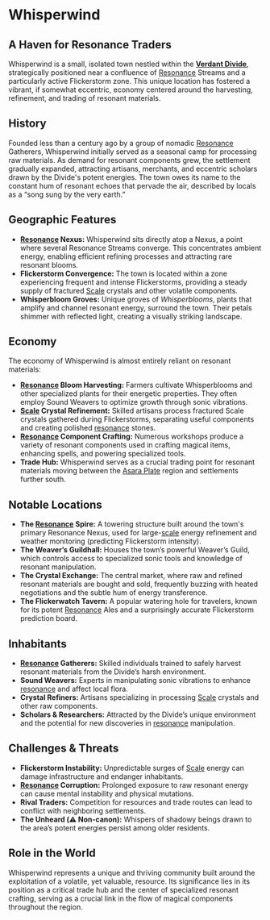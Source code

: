 # Whisperwind

## A Haven for Resonance Traders

Whisperwind is a small, isolated town nestled within the **[Verdant Divide](/geography/region/verdant-divide.md)**, strategically positioned near a confluence of [Resonance](/structure/mechanic/resonance.md) Streams and a particularly active Flickerstorm zone. This unique location has fostered a vibrant, if somewhat eccentric, economy centered around the harvesting, refinement, and trading of resonant materials.

## History

Founded less than a century ago by a group of nomadic [Resonance](/structure/mechanic/resonance.md) Gatherers, Whisperwind initially served as a seasonal camp for processing raw materials. As demand for resonant components grew, the settlement gradually expanded, attracting artisans, merchants, and eccentric scholars drawn by the Divide's potent energies. The town owes its name to the constant hum of resonant echoes that pervade the air, described by locals as a “song sung by the very earth.”

## Geographic Features

- **[Resonance](/structure/mechanic/resonance.md) Nexus:** Whisperwind sits directly atop a Nexus, a point where several Resonance Streams converge. This concentrates ambient energy, enabling efficient refining processes and attracting rare resonant blooms.
- **Flickerstorm Convergence:** The town is located within a zone experiencing frequent and intense Flickerstorms, providing a steady supply of fractured [Scale](/geography/landmark/scale.md) crystals and other volatile components.
- **Whisperbloom Groves:** Unique groves of *Whisperblooms*, plants that amplify and channel resonant energy, surround the town. Their petals shimmer with reflected light, creating a visually striking landscape.

## Economy

The economy of Whisperwind is almost entirely reliant on resonant materials:

- **[Resonance](/structure/mechanic/resonance.md) Bloom Harvesting:** Farmers cultivate Whisperblooms and other specialized plants for their energetic properties. They often employ Sound Weavers to optimize growth through sonic vibrations.
- **[Scale](/geography/landmark/scale.md) Crystal Refinement:** Skilled artisans process fractured Scale crystals gathered during Flickerstorms, separating useful components and creating polished [resonance](/structure/mechanic/resonance.md) stones.
- **[Resonance](/structure/mechanic/resonance.md) Component Crafting:** Numerous workshops produce a variety of resonant components used in crafting magical items, enhancing spells, and powering specialized tools.
- **Trade Hub:** Whisperwind serves as a crucial trading point for resonant materials moving between the [Asara Plate](/geography/landmark/scale/asara-plate.md) region and settlements further south.

## Notable Locations

- **The [Resonance](/structure/mechanic/resonance.md) Spire:** A towering structure built around the town's primary Resonance Nexus, used for large-[scale](/geography/landmark/scale.md) energy refinement and weather monitoring (predicting Flickerstorm intensity).
- **The Weaver’s Guildhall:**  Houses the town’s powerful Weaver’s Guild, which controls access to specialized sonic tools and knowledge of resonant manipulation.
- **The Crystal Exchange:** The central market, where raw and refined resonant materials are bought and sold, frequently buzzing with heated negotiations and the subtle hum of energy transference.
- **The Flickerwatch Tavern:** A popular watering hole for travelers, known for its potent [Resonance](/structure/mechanic/resonance.md) Ales and a surprisingly accurate Flickerstorm prediction board.

## Inhabitants

- **[Resonance](/structure/mechanic/resonance.md) Gatherers:** Skilled individuals trained to safely harvest resonant materials from the Divide’s harsh environment.
- **Sound Weavers:** Experts in manipulating sonic vibrations to enhance [resonance](/structure/mechanic/resonance.md) and affect local flora.
- **Crystal Refiners:** Artisans specializing in processing [Scale](/geography/landmark/scale.md) crystals and other raw components.
- **Scholars & Researchers:** Attracted by the Divide’s unique environment and the potential for new discoveries in [resonance](/structure/mechanic/resonance.md) manipulation.

## Challenges & Threats

- **Flickerstorm Instability:** Unpredictable surges of [Scale](/geography/landmark/scale.md) energy can damage infrastructure and endanger inhabitants.
- **[Resonance](/structure/mechanic/resonance.md) Corruption:** Prolonged exposure to raw resonant energy can cause mental instability and physical mutations.
- **Rival Traders:** Competition for resources and trade routes can lead to conflict with neighboring settlements.
- **The Unheard (⚠️ Non-canon):** Whispers of shadowy beings drawn to the area’s potent energies persist among older residents. 

## Role in the World

Whisperwind represents a unique and thriving community built around the exploitation of a volatile, yet valuable, resource. Its significance lies in its position as a critical trade hub and the center of specialized resonant crafting, serving as a crucial link in the flow of magical components throughout the region.
